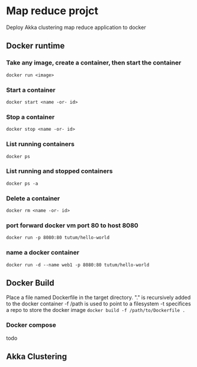 

# Map reduce projct
Deploy Akka clustering map reduce application to docker	

## Docker runtime

### Take any image, create a container, then start the container
`docker run <image>`

### Start a container
`docker start <name -or- id>`

### Stop a container
`docker stop <name -or- id>`
	
### List running containers
`docker ps`

### List running and stopped containers
`docker ps -a`

### Delete a container
`docker rm <name -or- id>`

### port forward docker vm port 80 to host 8080
`docker run -p 8080:80 tutum/hello-world`

### name a docker container
`docker run -d --name web1 -p 8080:80 tutum/hello-world`

##  Docker Build
Place a file named Dockerfile in the target directory.
"." is recursively added to the docker container
-f /path is used to point to a filesystem
-t specifices a repo to store the docker image
`docker build -f /path/to/Dockerfile .`

### Docker compose
todo

## Akka Clustering

